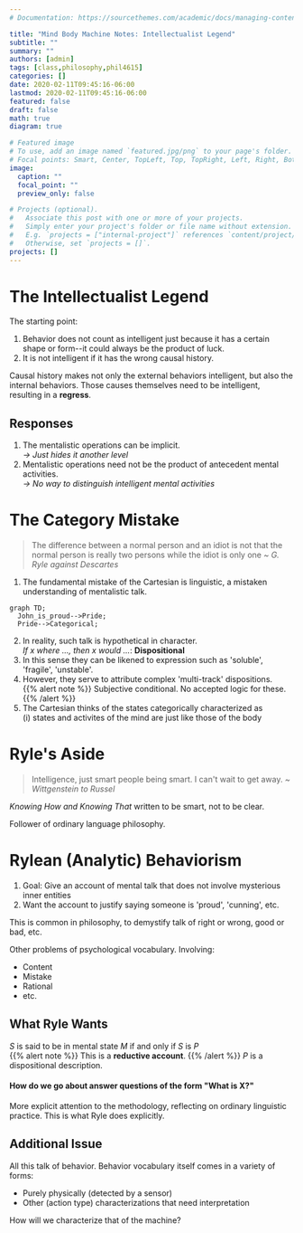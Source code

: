 ```yaml
---
# Documentation: https://sourcethemes.com/academic/docs/managing-content/

title: "Mind Body Machine Notes: Intellectualist Legend"
subtitle: ""
summary: ""
authors: [admin]
tags: [class,philosophy,phil4615]
categories: []
date: 2020-02-11T09:45:16-06:00
lastmod: 2020-02-11T09:45:16-06:00
featured: false
draft: false
math: true
diagram: true

# Featured image
# To use, add an image named `featured.jpg/png` to your page's folder.
# Focal points: Smart, Center, TopLeft, Top, TopRight, Left, Right, BottomLeft, Bottom, BottomRight.
image:
  caption: ""
  focal_point: ""
  preview_only: false

# Projects (optional).
#   Associate this post with one or more of your projects.
#   Simply enter your project's folder or file name without extension.
#   E.g. `projects = ["internal-project"]` references `content/project/deep-learning/index.md`.
#   Otherwise, set `projects = []`.
projects: []
---
```


# The Intellectualist Legend
The starting point:  
1. Behavior does not count as intelligent just because it has a certain shape or form--it could always be the product of luck.
2. It is not intelligent if it has the wrong causal history.

Causal history makes not only the external behaviors intelligent, but also the internal behaviors. Those causes themselves need to be intelligent, resulting in a **regress**.

## Responses
1. The mentalistic operations can be implicit.  
*$\rightarrow$ Just hides it another level*
2. Mentalistic operations need not be the product of antecedent mental activities.  
*$\rightarrow$ No way to distinguish intelligent mental activities*

# The Category Mistake
> The difference between a normal person and an idiot is not that the normal person is really two persons while the idiot is only one *~ G. Ryle against Descartes*

1. The fundamental mistake of the Cartesian is linguistic, a mistaken understanding of mentalistic talk.
```mermaid
graph TD;
  John_is_proud-->Pride;
  Pride-->Categorical;
```
2. In reality, such talk is hypothetical in character.  
*If $x$ where ..., then $x$ would ...*: **Dispositional**
3. In this sense they can be likened to expression such as 'soluble', 'fragile', 'unstable'.
4. However, they serve to attribute complex 'multi-track' dispositions.  
{{% alert note %}}
Subjective conditional. No accepted logic for these.
{{% /alert %}}
5. The Cartesian thinks of the states categorically characterized as  
(i) states and activites of the mind are just like those of the body  

# Ryle's Aside

> Intelligence, just smart people being smart. I can't wait to get away. *~ Wittgenstein to Russel*  

*Knowing How and Knowing That* written to be smart, not to be clear.  

Follower of ordinary language philosophy.

# Rylean (Analytic) Behaviorism
1. Goal: Give an account of mental talk that does not involve mysterious inner entities
2. Want the account to justify saying someone is 'proud', 'cunning', etc.   

This is common in philosophy, to demystify talk of right or wrong, good or bad, etc.   

Other problems of psychological vocabulary. Involving:
* Content
* Mistake
* Rational
* etc.

## What Ryle Wants
*S* is said to be in mental state *M* if and only if *S* is *P*  
{{% alert note %}}
This is a **reductive account**.
{{% /alert %}}
*P* is a dispositional description.

#### How do we go about answer questions of the form "What is **X**?"  
More explicit attention to the methodology, reflecting on ordinary linguistic practice. This is what Ryle does explicitly.

## Additional Issue
All this talk of behavior. Behavior vocabulary itself comes in a variety of forms:
* Purely physically (detected by a sensor)
* Other (action type) characterizations that need interpretation  

How will we characterize that of the machine?

